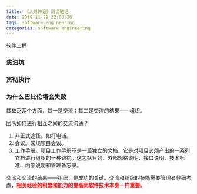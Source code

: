 ```yaml
---
title: 《人月神话》阅读笔记
date: 2019-11-29 22:00:26
tags: software engineering
categories: software engineering
---
```


软件工程

<!--more-->

### 焦油坑



### 贯彻执行



### 为什么巴比伦塔会失败

其缺乏两个方面，其一是交流；其二是交流的结果——组织。

团队如何进行相互之间的交流沟通？

1. 非正式途径。如打电话。
2. 会议。常规项目会议。
3. 工作手册。项目工作手册不是一篇独立的文档，它是对项目必须产出的一系列文档进行组织的一种结构。这包括目的、外部规格说明、接口说明、技术标准、内部说明和管理备忘录。

交流和交流的结果——组织，是成功的关键。交流和组织的技能需要管理者仔细考虑，<strong style="color:red;">相关经验的积累和能力的提高同软件技术本身一样重要。</strong>